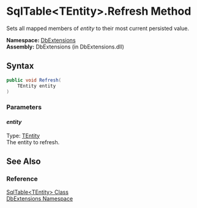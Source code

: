 SqlTable&lt;TEntity>.Refresh Method
===================================
Sets all mapped members of *entity* to their most current persisted value.

**Namespace:** [DbExtensions][1]  
**Assembly:** DbExtensions (in DbExtensions.dll)

Syntax
------

```csharp
public void Refresh(
	TEntity entity
)
```

### Parameters

#### *entity*
Type: [TEntity][2]  
The entity to refresh.


See Also
--------

### Reference
[SqlTable&lt;TEntity> Class][2]  
[DbExtensions Namespace][1]  

[1]: ../README.md
[2]: README.md